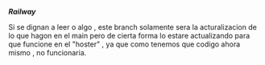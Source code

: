 ___Railway___

Si se dignan a leer o algo , este branch solamente sera la acturalizacion de lo que hagon en el main
pero de cierta forma lo estare actualizando para que funcione en el "hoster" , ya que como tenemos que 
codigo ahora mismo , no funcionaria.
